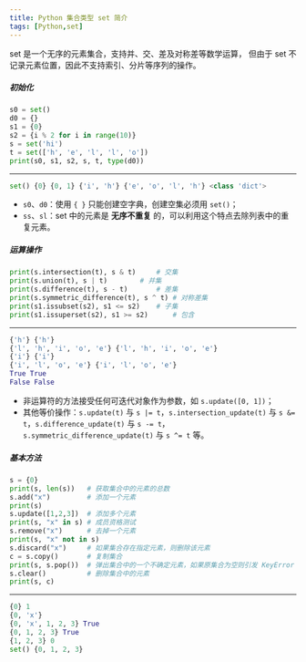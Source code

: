 ```yaml
---
title: Python 集合类型 set 简介
tags: [Python,set]
---
```

set 是一个无序的元素集合，支持并、交、差及对称差等数学运算， 但由于 set 不记录元素位置，因此不支持索引、分片等序列的操作。

##### 初始化

```py
s0 = set()
d0 = {}
s1 = {0}
s2 = {i % 2 for i in range(10)}
s = set('hi')
t = set(['h', 'e', 'l', 'l', 'o'])
print(s0, s1, s2, s, t, type(d0))
```
---

```py
set() {0} {0, 1} {'i', 'h'} {'e', 'o', 'l', 'h'} <class 'dict'>
```

- `s0`、`d0`：使用 `{ }` 只能创建空字典，创建空集必须用 `set()`；
- `ss`、`sl`：set 中的元素是 **无序不重复** 的，可以利用这个特点去除列表中的重复元素。

##### 运算操作

```py
print(s.intersection(t), s & t)		# 交集
print(s.union(t), s | t) 		# 并集 
print(s.difference(t), s - t)		# 差集 
print(s.symmetric_difference(t), s ^ t)	# 对称差集 
print(s1.issubset(s2), s1 <= s2)	# 子集
print(s1.issuperset(s2), s1 >= s2)      # 包含
```
---

```py
{'h'} {'h'}
{'l', 'h', 'i', 'o', 'e'} {'l', 'h', 'i', 'o', 'e'}
{'i'} {'i'}
{'i', 'l', 'o', 'e'} {'i', 'l', 'o', 'e'}
True True
False False
```

- 非运算符的方法接受任何可迭代对象作为参数，如 `s.update([0, 1])`；
- 其他等价操作：`s.update(t)` 与 `s |= t`，`s.intersection_update(t)` 与 `s &= t`，`s.difference_update(t)` 与 `s -= t`，`s.symmetric_difference_update(t)` 与 `s ^= t` 等。

##### 基本方法

```py
s = {0}
print(s, len(s))   # 获取集合中的元素的总数
s.add("x")         # 添加一个元素
print(s)
s.update([1,2,3])  # 添加多个元素
print(s, "x" in s) # 成员资格测试
s.remove("x")      # 去掉一个元素
print(s, "x" not in s)  
s.discard("x")     # 如果集合存在指定元素，则删除该元素
c = s.copy()       # 复制集合     
print(s, s.pop())  # 弹出集合中的一个不确定元素，如果原集合为空则引发 KeyError
s.clear()          # 删除集合中的元素
print(s, c)
```
---

```py
{0} 1
{0, 'x'}
{0, 'x', 1, 2, 3} True
{0, 1, 2, 3} True
{1, 2, 3} 0
set() {0, 1, 2, 3}
```
